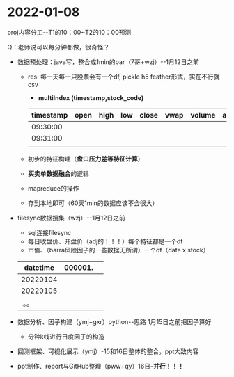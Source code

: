 # 2022-01-08

proj内容分工--T1的10：00~T2的10：00预测

Q：老师说可以每分钟都做，很奇怪？

- 数据预处理：java写，整合成1min的bar（7哥+wzj）--1月12日之前

  - res: 每一天每一只股票会有一个df, pickle h5 feather形式，实在不行就csv

    - **multiIndex (timestamp,stock_code)**

    | timestamp | open | high | low  | close | vwap | volume | amount | buy_count | sell_count | ...  |
    | --------- | ---- | ---- | ---- | ----- | ---- | ------ | ------ | --------- | ---------- | ---- |
    | 09:30:00  |      |      |      |       |      |        |        |           |            |      |
    | 09:31:00  |      |      |      |       |      |        |        |           |            |      |
    |           |      |      |      |       |      |        |        |           |            |      |

    

  - 初步的特征构建（**盘口压力差等特征计算**）

  - **买卖单数据融合**的逻辑

  - mapreduce的操作

  - 存到本地即可（60天1min的数据应该不会很大）

- filesync数据搜集（wzj）--1月12日之前

  - sql连接filesync
  - 每日收盘价、开盘价（adj的！！！）每个特征都是一个df
  - 市值、（barra风险因子的一些数据无所谓）一个df（date x stock）

  | datetime | 000001. |      |
  | -------- | ------- | ---- |
  | 20220104 |         |      |
  | 20220105 |         |      |
  | .。。    |         |      |

- 数据分析、因子构建（ymj+gxr）python--思路 1月15日之前把因子算好

  - 分钟k线进行日度因子的构造

- 回测框架、可视化展示（ymj）-15和16日整体的整合，ppt大致内容

- ppt制作、report与GitHub整理（pww+qy）16日-**并行！！！**